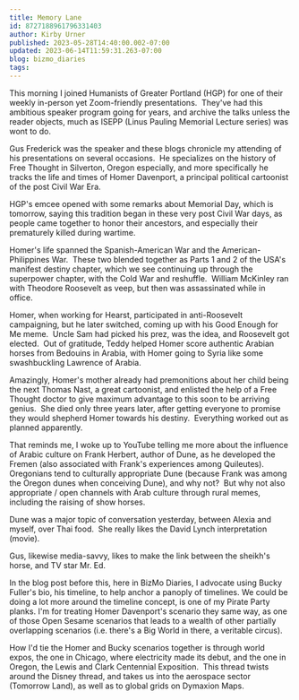 ```yaml
---
title: Memory Lane
id: 8727188961796331403
author: Kirby Urner
published: 2023-05-28T14:40:00.002-07:00
updated: 2023-06-14T11:59:31.263-07:00
blog: bizmo_diaries
tags: 
---
```


[](https://www.flickr.com/photos/kirbyurner/52932477466/in/album-72177720308631192/)

This morning I joined Humanists of Greater Portland (HGP) for one of their weekly in-person yet Zoom-friendly presentations.  They've had this ambitious speaker program going for years, and archive the talks unless the reader objects, much as ISEPP (Linus Pauling Memorial Lecture series) was wont to do.

Gus Frederick was the speaker and these blogs chronicle my attending of his presentations on several occasions.  He specializes on the history of Free Thought in Silverton, Oregon especially, and more specifically he tracks the life and times of Homer Davenport, a principal political cartoonist of the post Civil War Era.

HGP's emcee opened with some remarks about Memorial Day, which is tomorrow, saying this tradition began in these very post Civil War days, as people came together to honor their ancestors, and especially their prematurely killed during wartime.

Homer's life spanned the Spanish-American War and the American-Philippines War.  These two blended together as Parts 1 and 2 of the USA's manifest destiny chapter, which we see continuing up through the superpower chapter, with the Cold War and reshuffle.  William McKinley ran with Theodore Roosevelt as veep, but then was assassinated while in office.  

Homer, when working for Hearst, participated in anti-Roosevelt campaigning, but he later switched, coming up with his Good Enough for Me meme.  Uncle Sam had picked his prez, was the idea, and Roosevelt got elected.  Out of gratitude, Teddy helped Homer score authentic Arabian horses from Bedouins in Arabia, with Homer going to Syria like some swashbuckling Lawrence of Arabia.

Amazingly, Homer's mother already had premonitions about her child being the next Thomas Nast, a great cartoonist, and enlisted the help of a Free Thought doctor to give maximum advantage to this soon to be arriving genius.  She died only three years later, after getting everyone to promise they would shepherd Homer towards his destiny.  Everything worked out as planned apparently. 

That reminds me, I woke up to YouTube telling me more about the influence of Arabic culture on Frank Herbert, author of Dune, as he developed the Fremen (also associated with Frank's experiences among Quileutes).  Oregonians tend to culturally appropriate Dune (because Frank was among the Oregon dunes when conceiving Dune), and why not?  But why not also appropriate / open channels with Arab culture through rural memes, including the raising of show horses.

Dune was a major topic of conversation yesterday, between Alexia and myself, over Thai food.  She really likes the David Lynch interpretation (movie).

Gus, likewise media-savvy, likes to make the link between the sheikh's horse, and TV star Mr. Ed.

[](https://www.flickr.com/photos/kirbyurner/52931888142/in/album-72177720308631192/)

[](https://www.flickr.com/photos/kirbyurner/52932635654/in/album-72177720308631192/)

In the blog post before this, here in BizMo Diaries, I advocate using Bucky Fuller's bio, his timeline, to help anchor a panoply of timelines.  We could be doing a lot more around the timeline concept, is one of my Pirate Party planks.  I'm for treating Homer Davenport's scenario they same way, as one of those Open Sesame scenarios that leads to a wealth of other partially overlapping scenarios (i.e. there's a Big World in there, a veritable circus).

How I'd tie the Homer and Bucky scenarios together is through world expos, the one in Chicago, where electricity made its debut, and the one in Oregon, the Lewis and Clark Centennial Exposition.  This thread twists around the Disney thread, and takes us into the aerospace sector (Tomorrow Land), as well as to global grids on Dymaxion Maps.